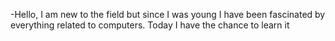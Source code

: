 -Hello, I am new to the field but since I was young I have been fascinated by everything related to computers. Today I have the chance to learn it

<!---
Marky1981/Marky1981 is a ✨ special ✨ repository because its `README.md` (this file) appears on your GitHub profile.
You can click the Preview link to take a look at your changes.
--->
